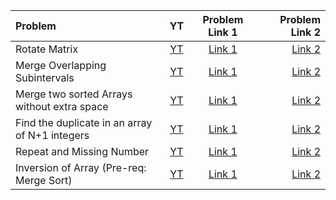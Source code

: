| Problem | YT | Problem Link 1 | Problem Link 2 |
| :--- | :---: | :---: | ---: |
| Rotate Matrix | [YT](https://youtu.be/Y72QeX0Efxw) |	[Link 1](https://www.codingninjas.com/codestudio/problems/981260?topList=striver-sde-sheet-problems&utm_source=striver&utm_medium=website) | [Link 2](https://leetcode.com/problems/rotate-image/) |
| Merge Overlapping Subintervals | [YT](https://youtu.be/2JzRBPFYbKE) |	[Link 1](https://www.codingninjas.com/codestudio/problems/699917?topList=striver-sde-sheet-problems&utm_source=striver&utm_medium=website) | [Link 2](https://leetcode.com/problems/merge-intervals/) |
| Merge two sorted Arrays without extra space | [YT](https://youtu.be/hVl2b3bLzBw) |	[Link 1](https://www.codingninjas.com/codestudio/problems/1214628?topList=striver-sde-sheet-problems&utm_source=striver&utm_medium=website) | [Link 2](https://leetcode.com/problems/merge-sorted-array/) |
| Find the duplicate in an array of N+1 integers | [YT](https://youtu.be/32Ll35mhWg0) |	[Link 1](https://www.codingninjas.com/codestudio/problems/1112602?topList=striver-sde-sheet-problems&utm_source=striver&utm_medium=website) | [Link 2](https://leetcode.com/problems/find-the-duplicate-number/) |
| Repeat and Missing Number | [YT](https://youtu.be/5nMGY4VUoRY) |	[Link 1](https://www.codingninjas.com/codestudio/problems/873366?topList=striver-sde-sheet-problems&utm_source=striver&utm_medium=website) | [Link 2](https://www.interviewbit.com/problems/repeat-and-missing-number-array/) |
| Inversion of Array (Pre-req: Merge Sort) | [YT](https://youtu.be/kQ1mJlwW-c0) |	[Link 1](https://www.codingninjas.com/codestudio/problems/615?topList=striver-sde-sheet-problems&utm_source=striver&utm_medium=website) | [Link 2](https://practice.geeksforgeeks.org/problems/inversion-of-array-1587115620/1/#) |
